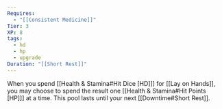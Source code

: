 ```yaml
---
Requires:
  - "[[Consistent Medicine]]"
Tier: 3
XP: 8
tags:
  - hd
  - hp
  - upgrade
Duration: "[[Short Rest]]"
---
```

When you spend [[Health & Stamina#Hit Dice [HD]]] for [[Lay on Hands]], you may choose to spend the result one [[Health & Stamina#Hit Points [HP]]] at a time. This pool lasts until your next [[Downtime#Short Rest]].